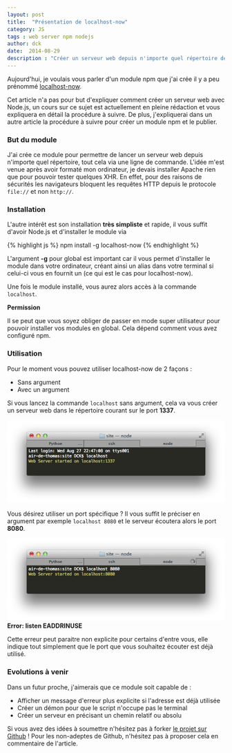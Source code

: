 ```yaml
---
layout: post
title:  "Présentation de localhost-now"
category: JS
tags : web server npm nodejs
author: dck
date:  2014-08-29
description : "Créer un serveur web depuis n'importe quel répertoire de votre ordinateur !"
---
```


Aujourd'hui, je voulais vous parler d'un module npm que j'ai crée il y a peu prénommé [localhost-now](https://www.npmjs.org/package/localhost-now).

Cet article n'a pas pour but d'expliquer comment créer un serveur web avec Node.js, un cours sur ce sujet est actuellement en pleine rédaction et vous expliquera en détail la procédure à suivre. De plus, j'expliquerai dans un autre article la procédure à suivre pour créer un module npm et le publier.

### But du module
J'ai crée ce module pour permettre de lancer un serveur web depuis n'importe quel répertoire, tout cela via une ligne de commande.
L'idée m'est venue après avoir formaté mon ordinateur, je devais installer Apache rien que pour pouvoir tester quelques XHR. En effet, pour des raisons de sécurités les navigateurs bloquent les requêtes HTTP depuis le protocole `file://` et non `http://`.

### Installation
L'autre intérêt est son installation **très simpliste** et rapide, il vous suffit d'avoir Node.js et d'installer le module via 

{% highlight js %}
npm install -g localhost-now
{% endhighlight %}

L'argument **-g** pour global est important car il vous permet d'installer le module dans votre ordinateur, créant ainsi un alias dans votre terminal si celui-ci vous en fournit un (ce qui est le cas pour localhost-now).

Une fois le module installé, vous aurez alors accès à la commande `localhost`.
<div class="bs-callout bs-callout-info">
  <strong>Permission</strong>
  <p>Il se peut que vous soyez obliger de passer en mode super utilisateur pour pouvoir installer vos modules en global. Cela dépend comment vous avez configuré npm.</p>
</div>

### Utilisation 
Pour le moment vous pouvez utiliser localhost-now  de 2 façons :

- Sans argument
- Avec un argument

Si vous lancez la commande `localhost` sans argument, cela va vous créer un serveur web dans le répertoire courant sur le port **1337**. 

<img src="/src/articles/5-localhost-now/capture.png" alt="Commande localhost" />

Vous désirez utiliser un port spécifique ? Il vous suffit le préciser en argument par exemple `localhost 8080` et le serveur écoutera alors le port **8080**.

<img src="/src/articles/5-localhost-now/capture-port.png" alt="Commande localhost avec port" />

<div class="bs-callout bs-callout-info">
  <strong>Error: listen EADDRINUSE</strong>
  <p>Cette erreur peut paraitre non explicite pour certains d'entre vous, elle indique tout simplement que le port que vous souhaitez écouter est déjà utilisé.</p>
</div>

### Evolutions à venir

Dans un futur proche, j'aimerais que ce module soit capable de :

- Afficher un message d'erreur plus explicite si l'adresse est déjà utilisée
- Créer un démon pour que le script n'occupe pas le terminal
- Créer un serveur en précisant un chemin relatif ou absolu

Si vous avez des idées à soumettre n'hésitez pas à forker [le projet sur Github](https://github.com/DCKT/localhost-now/blob/master/lib/app.js) ! Pour les non-adeptes de Github, n'hésitez pas à proposer cela en commentaire de l'article.

